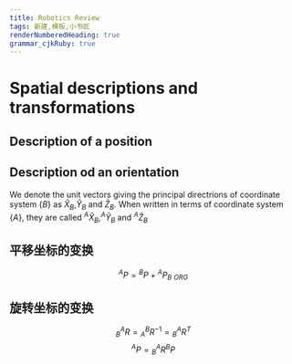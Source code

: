 ```yaml
---
title: Robotics Review
tags: 新建,模板,小书匠
renderNumberedHeading: true
grammar_cjkRuby: true
---
```


# Spatial descriptions and transformations
## Description of a position
## Description od an orientation
We denote the unit vectors giving the principal directrions of coordinate system $\{B\}$ as $\hat{X}_B$,$\hat{Y}_B$ and $\hat{Z}_B$. When written in terms of coordinate system $\{A\}$, they are called ${}^A\hat{X}_B$,${}^A\hat{Y}_B$ and ${}^A\hat{Z}_B$

## 平移坐标的变换
$$
{}^AP = {}^BP + {}^AP_{B\ ORG}
$$

## 旋转坐标的变换
$$
{}^A_BR={}^B_AR^{-1}={}^A_BR^T
$$
$$
{}^AP = {}^A_BR{}^BP
$$

